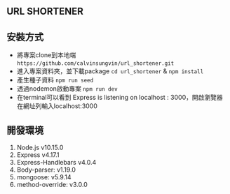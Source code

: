 ## URL SHORTENER


## 安裝方式
- 將專案clone到本地端
`https://github.com/calvinsungvin/url_shortener.git`
- 進入專案資料夾，並下載package
`cd url_shortener` &
`npm install`
- 產生種子資料
`npm run seed`
- 透過nodemon啟動專案
`npm run dev`
- 在terminal可以看到 Express is listening on localhost : 3000，開啟瀏覽器在網址列輸入localhost:3000


## 開發環境
1. Node.js v10.15.0
2. Express v4.17.1
3. Express-Handlebars v4.0.4
4. Body-parser: v1.19.0
5. mongoose: v5.9.14
6. method-override: v3.0.0
